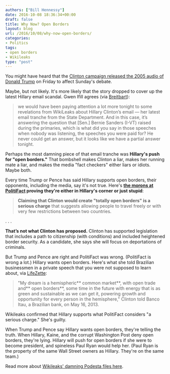 ```yaml
---
authors: ["Bill Hennessy"]
date: 2016-10-08 18:36:34+00:00
draft: false
title: Why Now? Open Borders
layout: blog
url: /2016/10/08/why-now-open-borders/
categories:
- Politics
tags:
- open borders
- Wikileaks
type: "post"
---
```


You might have heard that the [Clinton campaign released the 2005 audio of Donald Trump](https://hennessysview.com/2016/10/08/clinton-vs-trump-on-women/) on Friday to affect Sunday's debate.

Maybe, but not likely. It's more likely that the story dropped to cover up the latest Hillary email scandal. Gwen Ifill agrees (via [Breitbart](https://www.breitbart.com/video/2016/10/08/gwen-ifill-absent-the-trump-audio-wed-be-paying-a-lot-more-attention-to-hillary-speech-revelations/)):



> we would have been paying attention a lot more tonight to some revelations from WikiLeaks about Hillary Clinton’s email — her latest email tranche from the State Department. And in this case, it’s answering the question that [Sen.] Bernie Sanders (I-VT) raised during the primaries, which is what did you say in those speeches when nobody was listening, the speeches you were paid for? He never could get an answer, but it looks like we have a partial answer tonight.



Perhaps the most damning piece of that email tranche was **Hillary's push for "open borders."** That bombshell makes Clinton a liar, makes her running mate a liar, and makes the media "fact checkers" either liars or idiots. Maybe both.

Every time Trump or Pence has said Hillary supports open borders, their opponents, including the media, say it's not true. Here's **[the morons at PolitiFact](https://www.politifact.com/florida/statements/2016/jun/23/donald-trump/donald-trump-says-hillary-clinton-would-create-tot/) proving they're either in Hillary's corner or just stupid**:



> **Claiming that Clinton would create "totally open borders" is a serious charge** that suggests allowing people to travel freely or with very few restrictions between two countries.

. . .

**That’s not what Clinton has proposed.** Clinton has supported legislation that includes a path to citizenship (with conditions) and included heightened border security. As a candidate, she says she will focus on deportations of criminals.



But Trump and Pence are right and PolitiFact was wrong. (PolitiFact is wrong a lot.) Hillary wants open borders. Here's what she told Brazilian businessmen in a private speech that you were not supposed to learn about, via [LifeZette](https://www.lifezette.com/polizette/wikileaks-dump-hillary-dreams-open-trade-open-borders/):



> "My dream is a hemispheric** common market**, with open trade and** open borders**, some time in the future with energy that is as green and sustainable as we can get it, powering growth and opportunity for every person in the hemisphere," Clinton told Banco Itau, a Brazilian bank, on May 16, 2013.



Wikileaks confirmed that Hillary supports what PolitiFact considers "a serious charge." She's guilty.

When Trump and Pence say Hillary wants open borders, they're telling the truth. When Hillary, Kaine, and the corrupt Washington Post deny open borders, they're lying. Hillary will push for open borders if she were to become president, and spineless Paul Ryan would help her. (Paul Ryan is the property of the same Wall Street owners as Hillary. They're on the same team.)

Read more about [Wikileaks' damning Podesta files here](https://www.zerohedge.com/news/2016-10-08/latest-wikileaks-revelations).
